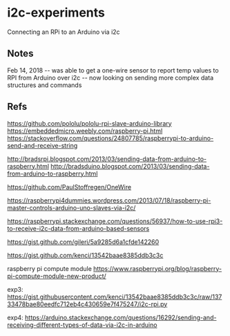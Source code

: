 # i2c-experiments

Connecting an RPi to an Arduino via i2c


## Notes

Feb 14, 2018
-- was able to get a one-wire sensor to report temp values to RPI from Arduino over i2c
-- now looking on sending more complex data structures and commands

## Refs

https://github.com/pololu/pololu-rpi-slave-arduino-library
https://embeddedmicro.weebly.com/raspberry-pi.html
https://stackoverflow.com/questions/24807785/raspberrypi-to-arduino-send-and-receive-string

http://bradsrpi.blogspot.com/2013/03/sending-data-from-arduino-to-raspberry.html
http://bradsduino.blogspot.com/2013/03/sending-data-from-arduino-to-raspberry.html

https://github.com/PaulStoffregen/OneWire

https://raspberrypi4dummies.wordpress.com/2013/07/18/raspberry-pi-master-controls-arduino-uno-slaves-via-i2c/

https://raspberrypi.stackexchange.com/questions/56937/how-to-use-rpi3-to-receive-i2c-data-from-arduino-based-sensors

https://gist.github.com/gileri/5a9285d6a1cfde142260

https://gist.github.com/kenci/13542baae8385ddb3c3c

raspberry pi compute module
https://www.raspberrypi.org/blog/raspberry-pi-compute-module-new-product/

exp3:
https://gist.githubusercontent.com/kenci/13542baae8385ddb3c3c/raw/13733478bae80eedfc712eb4c430659e7f475247/i2c-rpi.py

exp4:
https://arduino.stackexchange.com/questions/16292/sending-and-receiving-different-types-of-data-via-i2c-in-arduino
